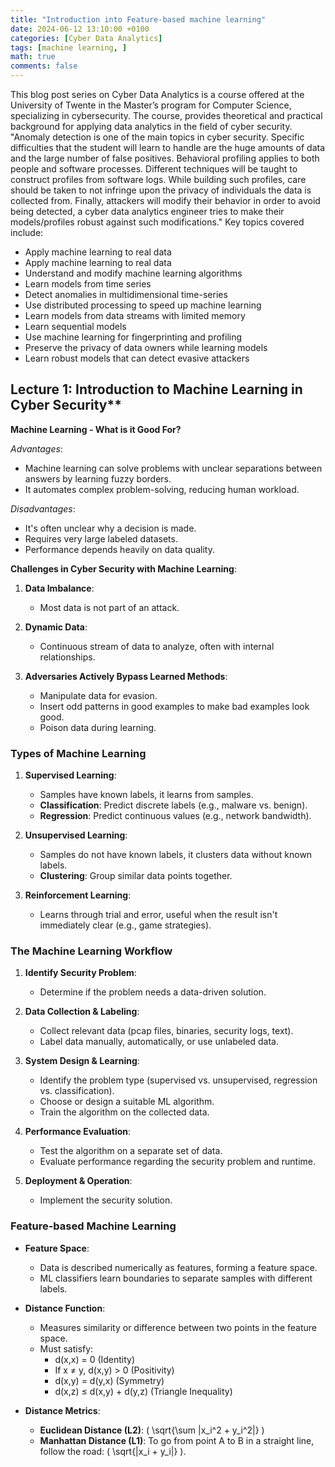 ```yaml
---
title: "Introduction into Feature-based machine learning"
date: 2024-06-12 13:10:00 +0100
categories: [Cyber Data Analytics]
tags: [machine learning, ]
math: true
comments: false
---
```

This blog post series on Cyber Data Analytics is a course offered at the University of Twente in the Master’s program for Computer Science, specializing in cybersecurity. The course, provides theoretical and practical background for applying data analytics in the field of cyber security. "Anomaly detection is one of the main topics in cyber security. Specific difficulties that the student will learn to handle are the huge amounts of data and the large number of false positives. Behavioral profiling applies to both people and software processes. Different techniques will be taught to construct profiles from software logs. While building such profiles, care should be taken to not infringe upon the privacy of individuals the data is collected from. Finally, attackers will modify their behavior in order to avoid being detected, a cyber data analytics engineer tries to make their models/profiles robust against such modifications." Key topics covered include:

* Apply machine learning to real data
* Apply machine learning to real data
* Understand and modify machine learning algorithms
* Learn models from time series
* Detect anomalies in multidimensional time-series
* Use distributed processing to speed up machine learning
* Learn models from data streams with limited memory
* Learn sequential models
* Use machine learning for fingerprinting and profiling
* Preserve the privacy of data owners while learning models
* Learn robust models that can detect evasive attackers

## Lecture 1: Introduction to Machine Learning in Cyber Security**

**Machine Learning - What is it Good For?**

*Advantages*:

* Machine learning can solve problems with unclear separations between answers by learning fuzzy borders.
* It automates complex problem-solving, reducing human workload.

*Disadvantages*:

* It's often unclear why a decision is made.
* Requires very large labeled datasets.
* Performance depends heavily on data quality.

**Challenges in Cyber Security with Machine Learning**:

1. **Data Imbalance**:
   * Most data is not part of an attack.

2. **Dynamic Data**:
   * Continuous stream of data to analyze, often with internal relationships.

3. **Adversaries Actively Bypass Learned Methods**:
   * Manipulate data for evasion.
   * Insert odd patterns in good examples to make bad examples look good.
   * Poison data during learning.

### Types of Machine Learning

1. **Supervised Learning**:
   * Samples have known labels, it learns from samples.
   * **Classification**: Predict discrete labels (e.g., malware vs. benign).
   * **Regression**: Predict continuous values (e.g., network bandwidth).

2. **Unsupervised Learning**:
   * Samples do not have known labels, it clusters data without known labels.
   * **Clustering**: Group similar data points together.

3. **Reinforcement Learning**:
   * Learns through trial and error, useful when the result isn't immediately clear (e.g., game strategies).

### The Machine Learning Workflow

1. **Identify Security Problem**:
   * Determine if the problem needs a data-driven solution.

2. **Data Collection & Labeling**:
   * Collect relevant data (pcap files, binaries, security logs, text).
   * Label data manually, automatically, or use unlabeled data.

3. **System Design & Learning**:
   * Identify the problem type (supervised vs. unsupervised, regression vs. classification).
   * Choose or design a suitable ML algorithm.
   * Train the algorithm on the collected data.

4. **Performance Evaluation**:
   * Test the algorithm on a separate set of data.
   * Evaluate performance regarding the security problem and runtime.

5. **Deployment & Operation**:
   * Implement the security solution.

### Feature-based Machine Learning

* **Feature Space**:
  * Data is described numerically as features, forming a feature space.
  * ML classifiers learn boundaries to separate samples with different labels.

* **Distance Function**:
  * Measures similarity or difference between two points in the feature space.
  * Must satisfy:
    * d(x,x) = 0 (Identity)
    * If x ≠ y, d(x,y) > 0 (Positivity)
    * d(x,y) = d(y,x) (Symmetry)
    * d(x,z) ≤ d(x,y) + d(y,z) (Triangle Inequality)

* **Distance Metrics**:
  * **Euclidean Distance (L2)**: \( \sqrt{\sum |x_i^2 + y_i^2|} \)
  * **Manhattan Distance (L1)**: To go from point A to B in a straight line, follow the road: \( \sqrt{|x_i + y_i|} \).
